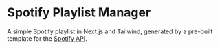 # Spotify Playlist Manager

A simple Spotify playlist in Next.js and Tailwind, generated by a pre-built template for the [Spotify API](https://developer.spotify.com/documentation/web-api/reference/).